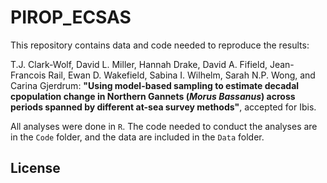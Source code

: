 # PIROP_ECSAS

This repository contains data and code needed to reproduce the results:

T.J. Clark-Wolf, David L. Miller, Hannah Drake, David A. Fifield, Jean-Francois Rail, Ewan D. Wakefield, Sabina I. Wilhelm, Sarah N.P. Wong, and Carina Gjerdrum:
**"Using model-based sampling to estimate decadal cpopulation change in Northern Gannets (*Morus Bassanus*) across periods spanned by different at-sea survey methods"**, accepted for Ibis.

All analyses were done in `R`. The code needed to conduct the analyses are in the `Code` folder, and the data are included in the `Data` folder.

## License
